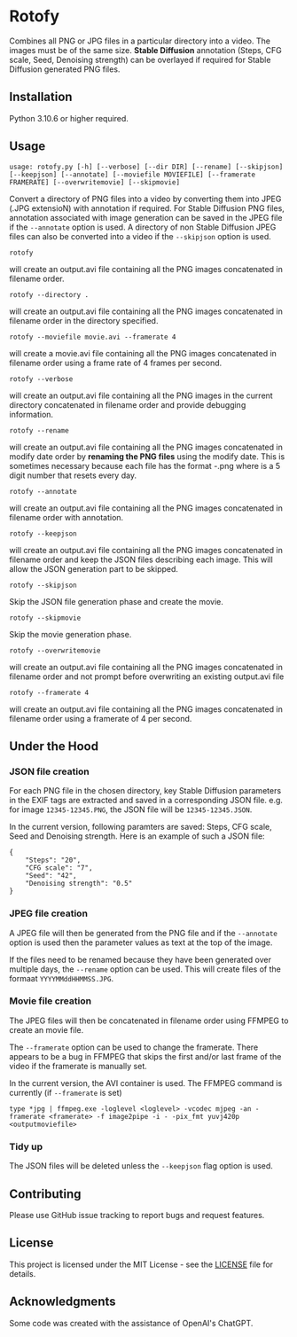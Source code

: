 # Rotofy

Combines all PNG or JPG  files in a particular directory into a video. The images must be of the same size.
**Stable Diffusion** annotation (Steps, CFG scale, Seed, Denoising strength) can be overlayed if required for Stable Diffusion generated PNG files.

## Installation

Python 3.10.6 or higher required.

## Usage

`usage: rotofy.py [-h] [--verbose] [--dir DIR] [--rename] [--skipjson] [--keepjson] [--annotate]
                 [--moviefile MOVIEFILE] [--framerate FRAMERATE] [--overwritemovie] [--skipmovie]`

Convert a directory of PNG files into a video by converting them into JPEG (.JPG extensioN) with annotation if required. 
For Stable Diffusion PNG files, annotation associated with image generation can be saved in the JPEG file if the `--annotate` option is used.
A directory of non Stable Diffusion JPEG files can also be converted into a video if the `--skipjson` option is used.

```
rotofy
```
will create an output.avi file containing all the PNG images concatenated in filename order.

```
rotofy --directory .
```
will create an output.avi file containing all the PNG images concatenated in filename order in the directory specified.


```
rotofy --moviefile movie.avi --framerate 4
```
will create a movie.avi file containing all the PNG images concatenated in filename order using a frame rate of 4 frames per second.

```
rotofy --verbose
```
will create an output.avi file containing all the PNG images in the current directory concatenated in filename order and provide debugging information.

```
rotofy --rename
```
will create an output.avi file containing all the PNG images concatenated in modify date order by **renaming the PNG files** using the modify date.
This is sometimes necessary because each file has the format <counter>-<seed>.png where <counter> is a 5 digit number that resets every day.

```
rotofy --annotate
```
will create an output.avi file containing all the PNG images concatenated in filename order with annotation.

```
rotofy --keepjson
```
will create an output.avi file containing all the PNG images concatenated in filename order and keep the JSON files describing each image.
This will allow the JSON generation part to be skipped.

```
rotofy --skipjson
```
Skip the JSON file generation phase and create the movie.

```
rotofy --skipmovie
```
Skip the movie generation phase.

```
rotofy --overwritemovie
```
will create an output.avi file containing all the PNG images concatenated in filename order and not prompt before overwriting an existing output.avi file

```
rotofy --framerate 4
```
will create an output.avi file containing all the PNG images concatenated in filename order using a framerate of 4 per second.

## Under the Hood

### JSON file creation

For each PNG file in the chosen directory, key Stable Diffusion parameters in the EXIF tags are extracted and saved in a corresponding JSON file.
e.g. for image `12345-12345.PNG`, the JSON file will be `12345-12345.JSON`.

In the current version, following paramters are saved: Steps, CFG scale, Seed and Denoising strength. Here is an example of such a JSON file:
```
{
    "Steps": "20",
    "CFG scale": "7",
    "Seed": "42",
    "Denoising strength": "0.5"
}
```

### JPEG file creation

A JPEG file will then be generated from the PNG file and if the `--annotate` option is used then the parameter values as text at the top of the image.

If the files need to be renamed because they have been generated over multiple days, the `--rename` option can be used. This will create files of the formaat `YYYYMMddHHMMSS.JPG`.

### Movie file creation

The JPEG files will then be concatenated in filename order using FFMPEG to create an movie file. 

The `--framerate` option can be used to change the framerate. There appears to be a bug in FFMPEG that skips the first and/or last frame of the video if the framerate is manually set.

In the current version, the AVI container is used. The FFMPEG command is currently (if `--framerate` is set)
```
type *jpg | ffmpeg.exe -loglevel <loglevel> -vcodec mjpeg -an -framerate <framerate> -f image2pipe -i - -pix_fmt yuvj420p <outputmoviefile>
```

### Tidy up

The JSON files will be deleted unless the `--keepjson` flag option is used.

## Contributing

Please use GitHub issue tracking to report bugs and request features.

## License

This project is licensed under the MIT License - see the [LICENSE](LICENSE) file for details.

## Acknowledgments

Some code was created with the assistance of OpenAI's ChatGPT.
